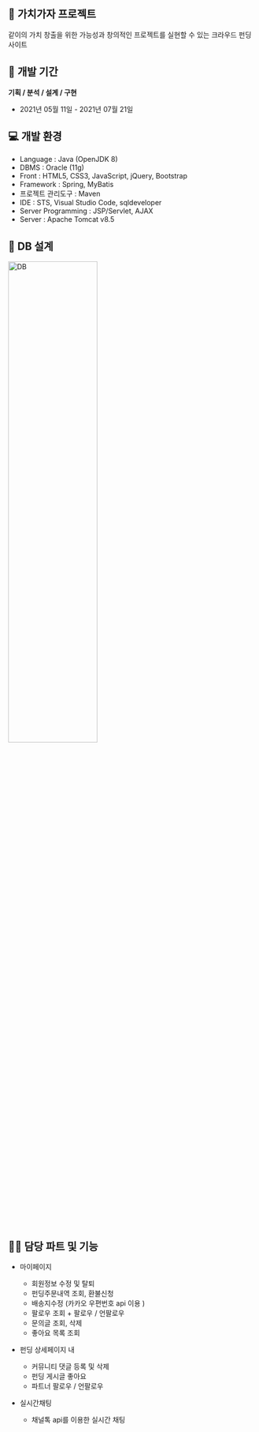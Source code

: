 ## 📌 가치가자 프로젝트

같이의 가치 창출을 위한 가능성과 창의적인 프로젝트를 실현할 수 있는 크라우드 펀딩 사이트 

## 📅 개발 기간
**기획 /  분석 / 설계 / 구현**
* 2021년 05월 11일 - 2021년 07월 21일


## 💻 개발 환경

* Language : Java (OpenJDK 8)
* DBMS : Oracle (11g)
* Front : HTML5, CSS3, JavaScript, jQuery, Bootstrap
* Framework : Spring, MyBatis
* 프로젝트 관리도구 : Maven
* IDE : STS, Visual Studio Code, sqldeveloper
* Server Programming : JSP/Servlet, AJAX
* Server : Apache Tomcat v8.5

## 📂 DB 설계

<img src="https://user-images.githubusercontent.com/77923941/131135294-a8a051c4-5fa6-476b-a966-e508721e7dec.png" width="60%" height="50%" alt="DB"></img>



## 🙋‍♀️ 담당 파트 및 기능
* 마이페이지
  * 회원정보 수정 및 탈퇴
  * 펀딩주문내역 조회, 환불신청
  * 배송지수정 (카카오 우편번호 api 이용 )
  * 팔로우 조회 + 팔로우 / 언팔로우
  * 문의글 조회, 삭제
  * 좋아요 목록 조회

* 펀딩 상세페이지 내
  * 커뮤니티 댓글 등록 및 삭제
  * 펀딩 게시글 좋아요
  * 파트너 팔로우 / 언팔로우

* 실시간채팅
  * 채널톡 api를 이용한 실시간 채팅

